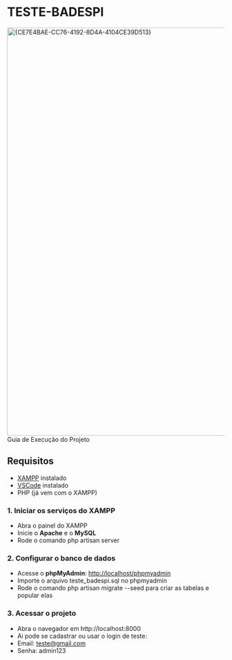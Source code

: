 # TESTE-BADESPI
<img width="1902" height="943" alt="{CE7E4BAE-CC76-4192-8D4A-4104CE39D513}" src="https://github.com/user-attachments/assets/a9770a9a-ed35-4efb-95c0-c3e37c0984ba" />
 Guia de Execução do Projeto

## Requisitos

- [XAMPP](https://www.apachefriends.org/pt_br/index.html) instalado  
- [VSCode](https://code.visualstudio.com/) instalado  
- PHP (já vem com o XAMPP)


### 1. Iniciar os serviços do XAMPP

- Abra o painel do XAMPP  
- Inicie o **Apache** e o **MySQL**
- Rode o comando php artisan server 

### 2. Configurar o banco de dados

- Acesse o **phpMyAdmin**: [http://localhost/phpmyadmin](http://localhost/phpmyadmin)
- Importe o arquivo teste_badespi.sql no phpmyadmin
- Rode o comando php artisan migrate --seed para criar as tabelas e popular elas

### 3. Acessar o projeto
- Abra o navegador em http://localhost:8000
- Ai pode se cadastrar ou usar o login de teste:
- Email: teste@gmail.com
- Senha: admin123
